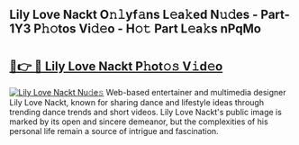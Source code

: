 ## Lily Love Nackt O𝚗𝚕yf𝚊ns L𝚎a𝚔ed N𝚞𝚍es - Part-1Y3 P𝚑𝚘tos Vi𝚍𝚎o - H𝚘𝚝 Part L𝚎a𝚔s nPqMo

# <h2><a href="http://kfedta3.oniu.top/?m=Lily+Love+Nackt">🔗👉 🔴 Lily Love Nackt P𝚑ot𝚘𝚜 V𝚒d𝚎o</a></h2>

[![Lily Love Nackt Nu𝚍e𝚜](https://i.imgur.com/0qMVB7G.gif)](http://kfedta3.oniu.top/?m=Lily+Love+Nackt)
Web-based entertainer and multimedia designer Lily Love Nackt, known for sharing dance and lifestyle ideas through trending dance trends and short videos. Lily Love Nackt's public image is marked by its open and sincere demeanor, but the complexities of his personal life remain a source of intrigue and fascination.  
